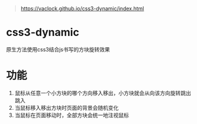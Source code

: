 >https://vaclock.github.io/css3-dynamic/index.html

# css3-dynamic
原生方法使用css3结合js书写的方块旋转效果

# 功能
1. 鼠标从任意一个小方块的哪个方向移入移出，小方块就会从向该方向旋转跳出跳入
2. 当鼠标移入移出方块时页面的背景会随机变化
3. 当鼠标在页面移动时，全部方块会统一地注视鼠标
